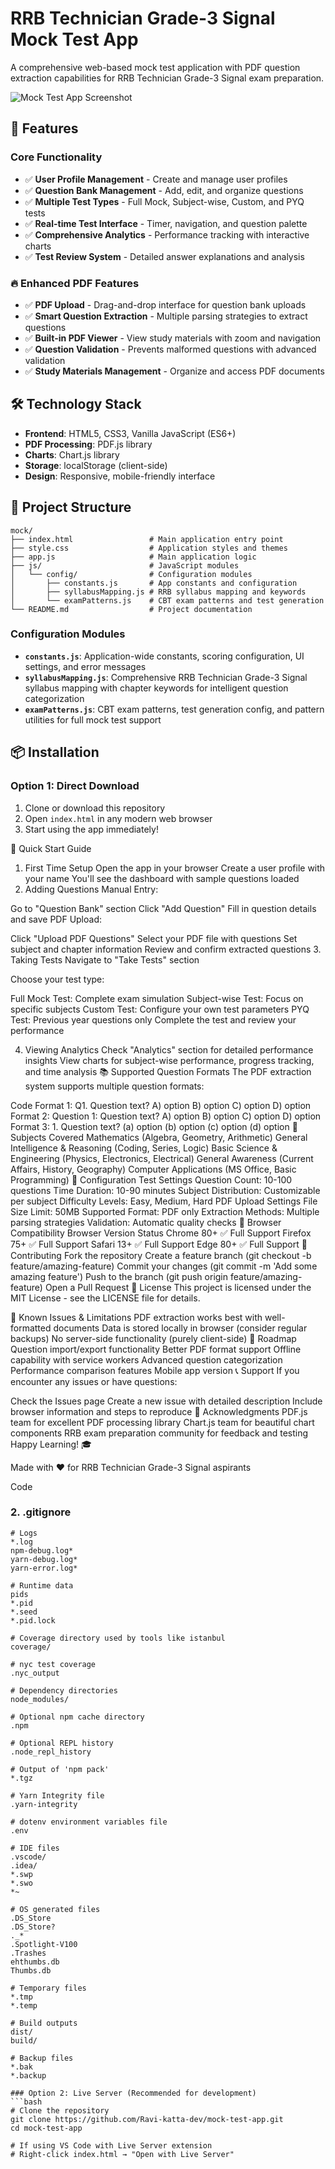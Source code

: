 # RRB Technician Grade-3 Signal Mock Test App

A comprehensive web-based mock test application with PDF question extraction capabilities for RRB Technician Grade-3 Signal exam preparation.

![Mock Test App Screenshot](https://via.placeholder.com/800x400/1FB8CD/FFFFFF?text=Mock+Test+App)

## 🚀 Features

### Core Functionality
- ✅ **User Profile Management** - Create and manage user profiles
- ✅ **Question Bank Management** - Add, edit, and organize questions
- ✅ **Multiple Test Types** - Full Mock, Subject-wise, Custom, and PYQ tests
- ✅ **Real-time Test Interface** - Timer, navigation, and question palette
- ✅ **Comprehensive Analytics** - Performance tracking with interactive charts
- ✅ **Test Review System** - Detailed answer explanations and analysis

### 🔥 Enhanced PDF Features
- ✅ **PDF Upload** - Drag-and-drop interface for question bank uploads
- ✅ **Smart Question Extraction** - Multiple parsing strategies to extract questions
- ✅ **Built-in PDF Viewer** - View study materials with zoom and navigation
- ✅ **Question Validation** - Prevents malformed questions with advanced validation
- ✅ **Study Materials Management** - Organize and access PDF documents

## 🛠️ Technology Stack

- **Frontend**: HTML5, CSS3, Vanilla JavaScript (ES6+)
- **PDF Processing**: PDF.js library
- **Charts**: Chart.js library
- **Storage**: localStorage (client-side)
- **Design**: Responsive, mobile-friendly interface

## 📁 Project Structure

```
mock/
├── index.html                 # Main application entry point
├── style.css                  # Application styles and themes
├── app.js                     # Main application logic
├── js/                        # JavaScript modules
│   └── config/                # Configuration modules
│       ├── constants.js       # App constants and configuration
│       ├── syllabusMapping.js # RRB syllabus mapping and keywords
│       └── examPatterns.js    # CBT exam patterns and test generation
└── README.md                  # Project documentation
```

### Configuration Modules

- **`constants.js`**: Application-wide constants, scoring configuration, UI settings, and error messages
- **`syllabusMapping.js`**: Comprehensive RRB Technician Grade-3 Signal syllabus mapping with chapter keywords for intelligent question categorization
- **`examPatterns.js`**: CBT exam patterns, test generation config, and pattern utilities for full mock test support

## 📦 Installation

### Option 1: Direct Download
1. Clone or download this repository
2. Open `index.html` in any modern web browser
3. Start using the app immediately!

🎯 Quick Start Guide
1. First Time Setup
Open the app in your browser
Create a user profile with your name
You'll see the dashboard with sample questions loaded
2. Adding Questions
Manual Entry:

Go to "Question Bank" section
Click "Add Question"
Fill in question details and save
PDF Upload:

Click "Upload PDF Questions"
Select your PDF file with questions
Set subject and chapter information
Review and confirm extracted questions
3. Taking Tests
Navigate to "Take Tests" section

Choose your test type:

Full Mock Test: Complete exam simulation
Subject-wise Test: Focus on specific subjects
Custom Test: Configure your own test parameters
PYQ Test: Previous year questions only
Complete the test and review your performance

4. Viewing Analytics
Check "Analytics" section for detailed performance insights
View charts for subject-wise performance, progress tracking, and time analysis
📚 Supported Question Formats
The PDF extraction system supports multiple question formats:

Code
Format 1: Q1. Question text? A) option B) option C) option D) option
Format 2: Question 1: Question text? A) option B) option C) option D) option  
Format 3: 1. Question text? (a) option (b) option (c) option (d) option
🎨 Subjects Covered
Mathematics (Algebra, Geometry, Arithmetic)
General Intelligence & Reasoning (Coding, Series, Logic)
Basic Science & Engineering (Physics, Electronics, Electrical)
General Awareness (Current Affairs, History, Geography)
Computer Applications (MS Office, Basic Programming)
🔧 Configuration
Test Settings
Question Count: 10-100 questions
Time Duration: 10-90 minutes
Subject Distribution: Customizable per subject
Difficulty Levels: Easy, Medium, Hard
PDF Upload Settings
File Size Limit: 50MB
Supported Format: PDF only
Extraction Methods: Multiple parsing strategies
Validation: Automatic quality checks
📱 Browser Compatibility
Browser	Version	Status
Chrome	80+	✅ Full Support
Firefox	75+	✅ Full Support
Safari	13+	✅ Full Support
Edge	80+	✅ Full Support
🤝 Contributing
Fork the repository
Create a feature branch (git checkout -b feature/amazing-feature)
Commit your changes (git commit -m 'Add some amazing feature')
Push to the branch (git push origin feature/amazing-feature)
Open a Pull Request
📝 License
This project is licensed under the MIT License - see the LICENSE file for details.

🐛 Known Issues & Limitations
PDF extraction works best with well-formatted documents
Data is stored locally in browser (consider regular backups)
No server-side functionality (purely client-side)
🔮 Roadmap
 Question import/export functionality
 Better PDF format support
 Offline capability with service workers
 Advanced question categorization
 Performance comparison features
 Mobile app version
📞 Support
If you encounter any issues or have questions:

Check the Issues page
Create a new issue with detailed description
Include browser information and steps to reproduce
🙏 Acknowledgments
PDF.js team for excellent PDF processing library
Chart.js team for beautiful chart components
RRB exam preparation community for feedback and testing
Happy Learning! 🎓

Made with ❤️ for RRB Technician Grade-3 Signal aspirants

Code

### 2. .gitignore

```gitignore name=.gitignore
# Logs
*.log
npm-debug.log*
yarn-debug.log*
yarn-error.log*

# Runtime data
pids
*.pid
*.seed
*.pid.lock

# Coverage directory used by tools like istanbul
coverage/

# nyc test coverage
.nyc_output

# Dependency directories
node_modules/

# Optional npm cache directory
.npm

# Optional REPL history
.node_repl_history

# Output of 'npm pack'
*.tgz

# Yarn Integrity file
.yarn-integrity

# dotenv environment variables file
.env

# IDE files
.vscode/
.idea/
*.swp
*.swo
*~

# OS generated files
.DS_Store
.DS_Store?
._*
.Spotlight-V100
.Trashes
ehthumbs.db
Thumbs.db

# Temporary files
*.tmp
*.temp

# Build outputs
dist/
build/

# Backup files
*.bak
*.backup

### Option 2: Live Server (Recommended for development)
```bash
# Clone the repository
git clone https://github.com/Ravi-katta-dev/mock-test-app.git
cd mock-test-app

# If using VS Code with Live Server extension
# Right-click index.html → "Open with Live Server"


